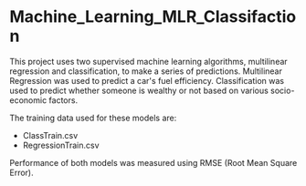 # Machine_Learning_MLR_Classifaction

This project uses two supervised machine learning algorithms, multilinear regression and classification, to make a series of predictions. Multilinear Regression was used to predict a car's fuel efficiency. Classification was used to predict whether someone is wealthy or not based on various socio-economic factors.

The training data used for these models are:
- ClassTrain.csv
- RegressionTrain.csv

Performance of both models was measured using RMSE (Root Mean Square Error).

